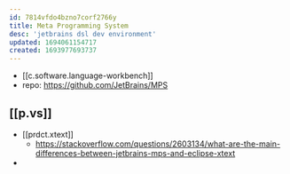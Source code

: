 ```yaml
---
id: 7814vfdo4bzno7corf2766y
title: Meta Programming System
desc: 'jetbrains dsl dev environment'
updated: 1694061154717
created: 1693977693737
---
```


- [[c.software.language-workbench]]
- repo: https://github.com/JetBrains/MPS


## [[p.vs]]

- [[prdct.xtext]] 
  - https://stackoverflow.com/questions/2603134/what-are-the-main-differences-between-jetbrains-mps-and-eclipse-xtext
- 